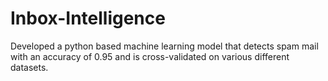 # Inbox-Intelligence
Developed a python based machine learning model that detects spam mail with an accuracy of 0.95 and is cross-validated on various different datasets.
